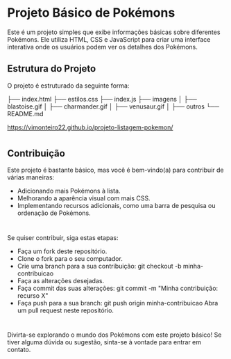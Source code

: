 # Projeto Básico de Pokémons
Este é um projeto simples que exibe informações básicas sobre diferentes Pokémons. Ele utiliza HTML, CSS e JavaScript para criar uma interface interativa onde os usuários podem ver os detalhes dos Pokémons.

## Estrutura do Projeto
O projeto é estruturado da seguinte forma:

├── index.html
├── estilos.css
├── index.js
├── imagens
│   ├── blastoise.gif
│   ├── charmander.gif
│   ├── venusaur.gif
│   ├── outros
└── README.md

https://vimonteiro22.github.io/projeto-listagem-pokemon/
#

## Contribuição
Este projeto é bastante básico, mas você é bem-vindo(a) para contribuir de várias maneiras:

- Adicionando mais Pokémons à lista.
- Melhorando a aparência visual com mais CSS.
- Implementando recursos adicionais, como uma barra de pesquisa ou ordenação de Pokémons.
#
Se quiser contribuir, siga estas etapas:

- Faça um fork deste repositório.
- Clone o fork para o seu computador.
- Crie uma branch para a sua contribuição: git checkout -b minha-contribuicao
- Faça as alterações desejadas.
- Faça commit das suas alterações: git commit -m "Minha contribuição: recurso X"
- Faça push para a sua branch: git push origin minha-contribuicao
Abra um pull request neste repositório.
#
Divirta-se explorando o mundo dos Pokémons com este projeto básico! Se tiver alguma dúvida ou sugestão, sinta-se à vontade para entrar em contato.


